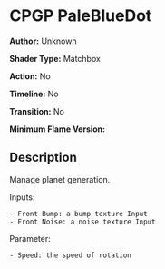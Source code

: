 # CPGP PaleBlueDot

**Author:** Unknown

**Shader Type:** Matchbox

**Action:** No

**Timeline:** No

**Transition:** No

**Minimum Flame Version:** 


## Description
Manage planet generation.

Inputs:

    - Front Bump: a bump texture Input
    - Front Noise: a noise texture Input

Parameter:

    - Speed: the speed of rotation
